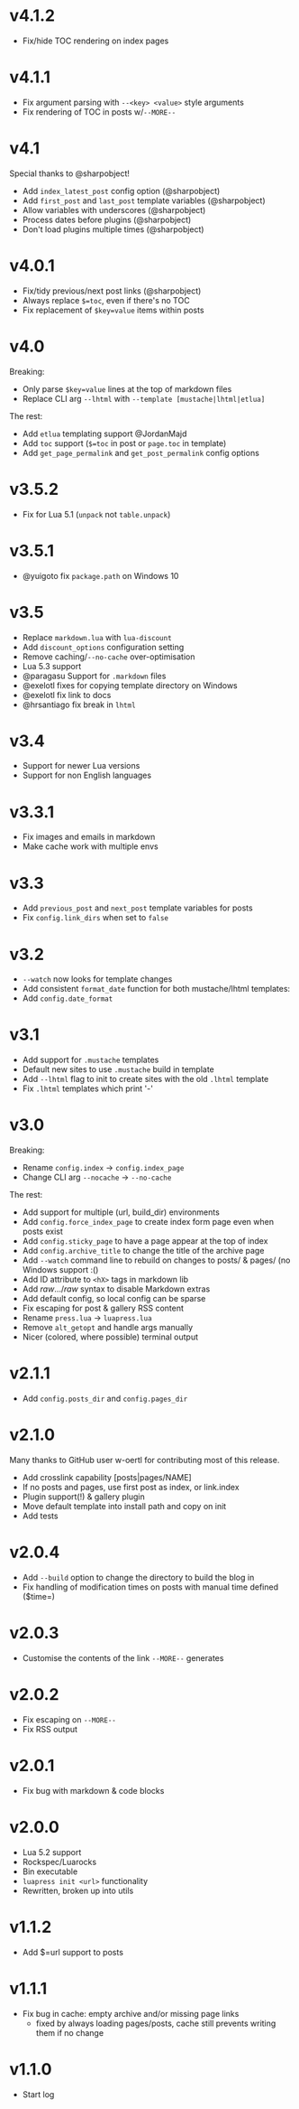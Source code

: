 # v4.1.2

+ Fix/hide TOC rendering on index pages

# v4.1.1

+ Fix argument parsing with `--<key> <value>` style arguments
+ Fix rendering of TOC in posts w/`--MORE--`

# v4.1

Special thanks to @sharpobject!

+ Add `index_latest_post` config option (@sharpobject)
+ Add `first_post` and `last_post` template variables (@sharpobject)
+ Allow variables with underscores (@sharpobject)
+ Process dates before plugins (@sharpobject)
+ Don't load plugins multiple times (@sharpobject)

# v4.0.1

+ Fix/tidy previous/next post links (@sharpobject)
+ Always replace `$=toc`, even if there's no TOC
+ Fix replacement of `$key=value` items within posts

# v4.0

Breaking:

+ Only parse `$key=value` lines at the top of markdown files
+ Replace CLI arg `--lhtml` with `--template [mustache|lhtml|etlua]`

The rest:

+ Add `etlua` templating support @JordanMajd
+ Add `toc` support (`$=toc` in post or `page.toc` in template)
+ Add `get_page_permalink` and `get_post_permalink` config options


# v3.5.2

+ Fix for Lua 5.1 (`unpack` not `table.unpack`)

# v3.5.1

+ @yuigoto fix `package.path` on Windows 10

# v3.5

+ Replace `markdown.lua` with `lua-discount`
+ Add `discount_options` configuration setting
+ Remove caching/`--no-cache` over-optimisation
+ Lua 5.3 support
+ @paragasu Support for `.markdown` files
+ @exelotl fixes for copying template directory on Windows
+ @exelotl fix link to docs
+ @hrsantiago fix break in `lhtml`

# v3.4

+ Support for newer Lua versions
+ Support for non English languages

# v3.3.1

+ Fix images and emails in markdown
+ Make cache work with multiple envs

# v3.3

+ Add `previous_post` and `next_post` template variables for posts
+ Fix `config.link_dirs` when set to `false`

# v3.2

+ `--watch` now looks for template changes
+ Add consistent `format_date` function for both mustache/lhtml templates:
+ Add `config.date_format`

# v3.1

+ Add support for `.mustache` templates
+ Default new sites to use `.mustache` build in template
+ Add `--lhtml` flag to init to create sites with the old `.lhtml` template
+ Fix `.lhtml` templates which print '-'

# v3.0

Breaking:

+ Rename `config.index` -> `config.index_page`
+ Change CLI arg `--nocache` -> `--no-cache`

The rest:

+ Add support for multiple (url, build_dir) environments
+ Add `config.force_index_page` to create index form page even when posts exist
+ Add `config.sticky_page` to have a page appear at the top of index
+ Add `config.archive_title` to change the title of the archive page
+ Add `--watch` command line to rebuild on changes to posts/ & pages/ (no Windows support :()
+ Add ID attribute to `<hX>` tags in markdown lib
+ Add $raw$...$/raw$ syntax to disable Markdown extras
+ Add default config, so local config can be sparse
+ Fix escaping for post & gallery RSS content
+ Rename `press.lua` -> `luapress.lua`
+ Remove `alt_getopt` and handle args manually
+ Nicer (colored, where possible) terminal output


# v2.1.1

+ Add `config.posts_dir` and `config.pages_dir`

# v2.1.0

Many thanks to GitHub user w-oertl for contributing most of this release.

+ Add crosslink capability [posts|pages/NAME]
+ If no posts and pages, use first post as index, or link.index
+ Plugin support(!) & gallery plugin
+ Move default template into install path and copy on init
+ Add tests

# v2.0.4

+ Add `--build` option to change the directory to build the blog in
+ Fix handling of modification times on posts with manual time defined ($time=)

# v2.0.3

+ Customise the contents of the link `--MORE--` generates

# v2.0.2

+ Fix escaping on `--MORE--`
+ Fix RSS output

# v2.0.1

+ Fix bug with markdown & code blocks

# v2.0.0

+ Lua 5.2 support
+ Rockspec/Luarocks
+ Bin executable
+ `luapress init <url>` functionality
+ Rewritten, broken up into utils


# v1.1.2

+ Add $=url support to posts

# v1.1.1

+ Fix bug in cache: empty archive and/or missing page links
    * fixed by always loading pages/posts, cache still prevents writing them if no change

# v1.1.0

+ Start log
